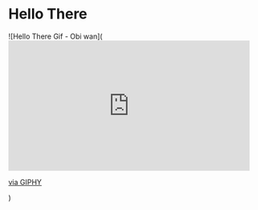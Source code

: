 # Hello There
![Hello There Gif - Obi wan](<iframe src="https://giphy.com/embed/3ornk57KwDXf81rjWM" width="480" height="259" style="" frameBorder="0" class="giphy-embed" allowFullScreen></iframe><p><a href="https://giphy.com/gifs/starwars-movie-star-wars-3ornk57KwDXf81rjWM">via GIPHY</a></p>)

